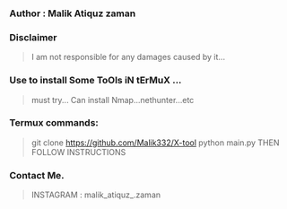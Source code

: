 
### Author : Malik Atiquz zaman
### Disclaimer
> I am not responsible for any damages caused by it...
### Use to install Some ToOls iN tErMuX ...
> must try...
> Can install Nmap...nethunter...etc
### Termux commands:
> git clone https://github.com/Malik332/X-tool
> python main.py
> THEN FOLLOW INSTRUCTIONS
 
### Contact Me.
> INSTAGRAM : malik_atiquz_.zaman
